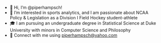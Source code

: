 - 👋 Hi, I’m @piperhampsch!
- 👀 I’m interested in sports analytics, and I am passionate about NCAA Policy & Legislation as a Division I Field Hockey student-athlete
- 🎓 I am pursuing an undergraduate degree in Statistical Science at Duke University with minors in Computer Science and Philosophy
- 📩 Connect with me using piperhampsch@yahoo.com

<!---
piperhampsch/piperhampsch is a ✨ special ✨ repository because its `README.md` (this file) appears on your GitHub profile.
You can click the Preview link to take a look at your changes.
--->
